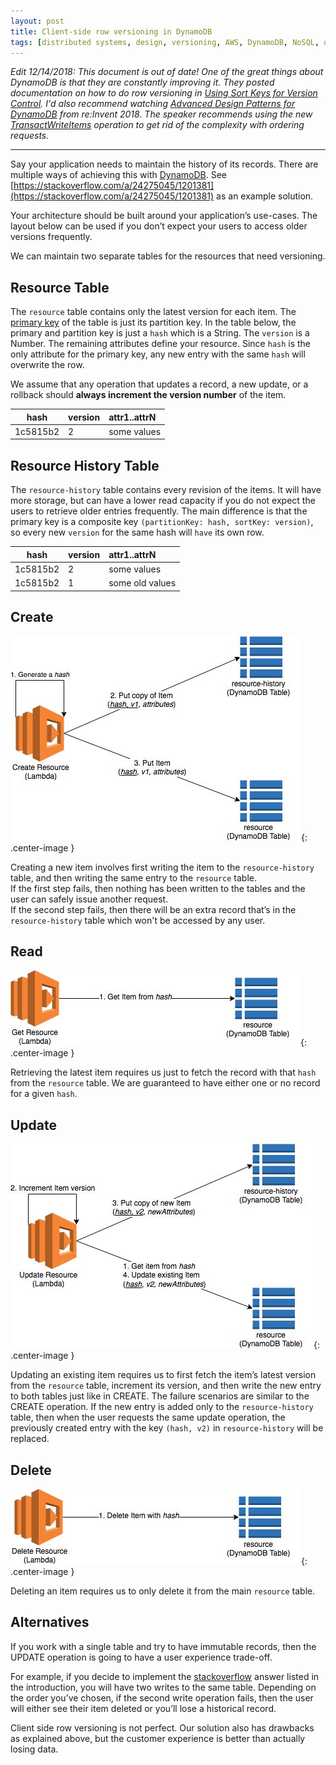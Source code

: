 ```yaml
---
layout: post
title: Client-side row versioning in DynamoDB
tags: [distributed systems, design, versioning, AWS, DynamoDB, NoSQL, databases]
---
```


_Edit 12/14/2018: This document is out of date! One of the great things about
DynamoDB is that they are constantly improving it. They posted documentation on how to do
row versioning in [Using Sort Keys for Version Control](https://docs.aws.amazon.com/amazondynamodb/latest/developerguide/bp-sort-keys.html#bp-sort-keys-version-control).
I'd also recommend watching [Advanced Design Patterns for DynamoDB](https://youtu.be/HaEPXoXVf2k?t=2296)
from re:Invent 2018. The speaker recommends using the new [TransactWriteItems](https://docs.aws.amazon.com/amazondynamodb/latest/APIReference/API_TransactWriteItems.html) operation to get rid of the complexity with ordering requests._

----------------------

Say your application needs to maintain the history of its records. 
There are multiple ways of achieving this with [DynamoDB](https://aws.amazon.com/dynamodb/). 
See [https://stackoverflow.com/a/24275045/1201381](https://stackoverflow.com/a/24275045/1201381) as an example solution.

Your architecture should be built around your application’s use-cases. The layout below can be used if you don’t expect your users to access older versions frequently.

We can maintain two separate tables for the resources that need versioning.

## Resource Table

The `resource` table contains only the latest version for each item. 
The [primary key](https://docs.aws.amazon.com/amazondynamodb/latest/developerguide/HowItWorks.CoreComponents.html#HowItWorks.CoreComponents.PrimaryKey) of the table is just its partition key. 
In the table below, the primary and partition key is just a `hash` which is a String. The `version` is a Number. 
The remaining attributes define your resource. 
Since `hash` is the only attribute for the primary key, any new entry with the same `hash` will overwrite the row.

We assume that any operation that updates a record, a new update, or a rollback should **always increment the version number** of the item.

| hash     | version | attr1..attrN |
|:--------:|:--------|:-------------|
| 1c5815b2 | 2       | some values  |

## Resource History Table

The `resource-history` table contains every revision of the items. 
It will have more storage, but can have a lower read capacity if you do not expect the users to retrieve older entries frequently. 
The main difference is that the primary key is a composite key `(partitionKey: hash, sortKey: version)`, so every new `version` for the same hash will `have` its own row.

| hash     | version | attr1..attrN |
|:--------:|:--------|:-------------|
| 1c5815b2 | 2       | some values  |
| 1c5815b2 | 1       |  some old values  |

## Create
![Create](/assets/client-side-row-versioning-in-dynamodb/create.jpeg){: .center-image }

Creating a new item involves first writing the item to the `resource-history` table, and then writing the same entry to the `resource` table.  
If the first step fails, then nothing has been written to the tables and the user can safely issue another request.  
If the second step fails, then there will be an extra record that’s in the `resource-history` table which won't be accessed by any user.

## Read
![Read](/assets/client-side-row-versioning-in-dynamodb/read.jpeg){: .center-image }

Retrieving the latest item requires us just to fetch the record with that `hash` from the `resource` table. We are guaranteed to have either one or no record for a given `hash`.

## Update
![Update](/assets/client-side-row-versioning-in-dynamodb/update.jpeg){: .center-image }

Updating an existing item requires us to first fetch the item’s latest version from the `resource` table, increment its version, and then write the new entry to both tables just like in CREATE.
The failure scenarios are similar to the CREATE operation. If the new entry is 
added only to the `resource-history` table, then when the user requests the same update operation,
the previously created entry with the key `(hash, v2)` in `resource-history` will be replaced.

## Delete
![Delete](/assets/client-side-row-versioning-in-dynamodb/delete.jpeg){: .center-image }

Deleting an item requires us to only delete it from the main `resource` table.

## Alternatives
If you work with a single table and try to have immutable records, then the UPDATE operation is going to have a user experience trade-off.
 
For example, if you decide to implement the [stackoverflow](https://stackoverflow.com/questions/24274570/how-can-i-implement-versioning-without-replacing-with-previous-record-in-dynamod/24275045#24275045) answer listed in the introduction, you will have two writes to the same table. Depending on the order you’ve chosen, if the second write operation fails, then the user will either see their item deleted or you’ll lose a historical record.

Client side row versioning is not perfect. Our solution also has drawbacks as explained above, but the customer experience is better than actually losing data.